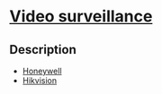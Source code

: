 # [Video surveillance](../readme.md)

## Description

* [Honeywell](honeywell.md)
* [Hikvision](hikvision.md)
